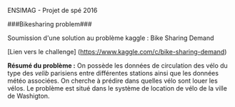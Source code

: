 ENSIMAG - Projet de spé 2016

###Bikesharing problem###

Soumission d'une solution au problème kaggle : Bike Sharing Demand

[Lien vers le challenge] (https://www.kaggle.com/c/bike-sharing-demand)

**Résumé du problème :** On possède les données de circulation des vélo du type des *velib* parisiens entre différentes stations ainsi que les données météo associées. On cherche à prédire dans quelles vélo sont louer les vélos. Le problème est situé dans le système de location de vélo de la ville de Washigton.
